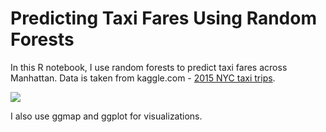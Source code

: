 # Predicting Taxi Fares Using Random Forests

In this R notebook, I use random forests to predict taxi fares across Manhattan. Data is taken from kaggle.com - [2015 NYC taxi trips](https://www.kaggle.com/dhimananubhav/2015-nyc-taxi-trips-subset-12-million-rows#2015-12_100k.csv).

![](https://i.imgur.com/LQ1YJoI.jpg)

I also use ggmap and ggplot for visualizations.
